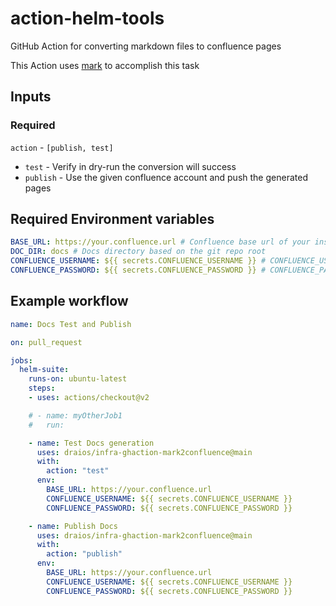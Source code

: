 # action-helm-tools

GitHub Action for converting markdown files to confluence pages

This Action uses [mark](https://github.com/kovetskiy/mark) to accomplish this task

## Inputs

### Required

`action` - `[publish, test]`

- `test` - Verify in dry-run the conversion will success 
- `publish` - Use the given confluence account and push the generated pages

## Required Environment variables

```yaml
BASE_URL: https://your.confluence.url # Confluence base url of your instance
DOC_DIR: docs # Docs directory based on the git repo root 
CONFLUENCE_USERNAME: ${{ secrets.CONFLUENCE_USERNAME }} # CONFLUENCE_USERNAME (Confluence username) must be set in GitHub Repo secrets
CONFLUENCE_PASSWORD: ${{ secrets.CONFLUENCE_PASSWORD }} # CONFLUENCE_PASSWORD (Confluence api key) must be set in GitHub Repo secrets
```

## Example workflow


```yaml
name: Docs Test and Publish

on: pull_request

jobs:
  helm-suite:
    runs-on: ubuntu-latest
    steps:
    - uses: actions/checkout@v2

    # - name: myOtherJob1
    #   run:

    - name: Test Docs generation
      uses: draios/infra-ghaction-mark2confluence@main
      with:
        action: "test"
      env:
        BASE_URL: https://your.confluence.url 
        CONFLUENCE_USERNAME: ${{ secrets.CONFLUENCE_USERNAME }}  
        CONFLUENCE_PASSWORD: ${{ secrets.CONFLUENCE_PASSWORD }} 

    - name: Publish Docs
      uses: draios/infra-ghaction-mark2confluence@main
      with:
        action: "publish"
      env:
        BASE_URL: https://your.confluence.url 
        CONFLUENCE_USERNAME: ${{ secrets.CONFLUENCE_USERNAME }}
        CONFLUENCE_PASSWORD: ${{ secrets.CONFLUENCE_PASSWORD }}
```

